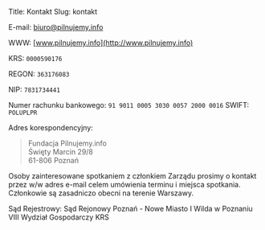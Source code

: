 Title: Kontakt
Slug: kontakt

E-mail: [biuro@pilnujemy.info](mailto:biuro@pilnujemy.info)

WWW: [www.pilnujemy.info](http://www.pilnujemy.info)

KRS: ```0000590176```

REGON: ```363176083```

NIP: ```7831734441```

Numer rachunku bankowego: ```91 9011 0005 3030 0057 2000 0016``` SWIFT: ```POLUPLPR```

Adres korespondencyjny:  
> Fundacja Pilnujemy.info  
> Święty Marcin 29/8  
> 61-806 Poznań

Osoby zainteresowane spotkaniem z członkiem Zarządu prosimy o kontakt przez w/w adres e-mail celem umówienia terminu i miejsca spotkania. Członkowie są zasadniczo obecni na terenie Warszawy.

Sąd Rejestrowy: Sąd Rejonowy Poznań - Nowe Miasto I Wilda w Poznaniu VIII Wydział Gospodarczy KRS
